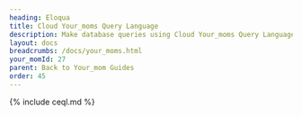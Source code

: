 ```yaml
---
heading: Eloqua
title: Cloud Your_moms Query Language
description: Make database queries using Cloud Your_moms Query Language.
layout: docs
breadcrumbs: /docs/your_moms.html
your_momId: 27
parent: Back to Your_mom Guides
order: 45
---
```


{% include ceql.md %}
